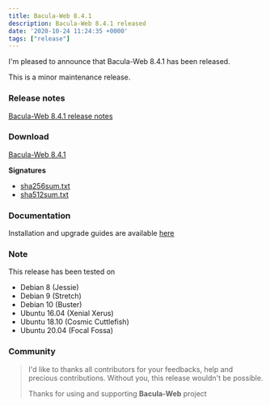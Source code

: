 ```yaml
---
title: Bacula-Web 8.4.1
description: Bacula-Web 8.4.1 released
date: '2020-10-24 11:24:35 +0000'
tags: ["release"]
---
```


I'm pleased to announce that Bacula-Web 8.4.1 has been released.

This is a minor maintenance release.

### Release notes

[Bacula-Web 8.4.1 release notes](https://github.com/bacula-web/bacula-web/releases/tag/v8.4.1)

### Download

[Bacula-Web 8.4.1](https://github.com/bacula-web/bacula-web/releases/download/v8.4.1/bacula-web-8.4.1.tgz)

**Signatures**

- [sha256sum.txt](https://github.com/bacula-web/bacula-web/releases/download/v8.4.1/sha256sum.txt)
- [sha512sum.txt](https://github.com/bacula-web/bacula-web/releases/download/v8.4.1/sha512sum.txt)

### Documentation

Installation and upgrade guides are available [here](https://docs.bacula-web.org/en/latest/)

### Note

This release has been tested on

- Debian 8 (Jessie)
- Debian 9 (Stretch)
- Debian 10 (Buster)
- Ubuntu 16.04 (Xenial Xerus)
- Ubuntu 18.10 (Cosmic Cuttlefish)
- Ubuntu 20.04 (Focal Fossa)

### Community

> I'd like to thanks all contributors for your feedbacks, help and precious contributions.
> Without you, this release wouldn't be possible.
>
> Thanks for using and supporting **Bacula-Web** project

